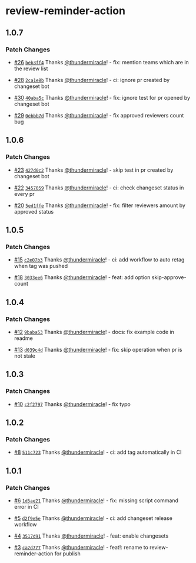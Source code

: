 # review-reminder-action

## 1.0.7

### Patch Changes

- [#26](https://github.com/thundermiracle/review-reminder-action/pull/26) [`beb3ff4`](https://github.com/thundermiracle/review-reminder-action/commit/beb3ff4d6b23416f725a5a5cea470d2c9e23800b) Thanks [@thundermiracle](https://github.com/thundermiracle)! - fix: mention teams which are in the review list

- [#28](https://github.com/thundermiracle/review-reminder-action/pull/28) [`2ca1e8b`](https://github.com/thundermiracle/review-reminder-action/commit/2ca1e8ba4bb69b01a28f0873dceebd2ee7d9705b) Thanks [@thundermiracle](https://github.com/thundermiracle)! - ci: ignore pr created by changeset bot

- [#30](https://github.com/thundermiracle/review-reminder-action/pull/30) [`40aba5c`](https://github.com/thundermiracle/review-reminder-action/commit/40aba5c5b558e775f8c7a292965f4acb38a28fb1) Thanks [@thundermiracle](https://github.com/thundermiracle)! - fix: ignore test for pr opened by changeset bot

- [#29](https://github.com/thundermiracle/review-reminder-action/pull/29) [`0ebbb7d`](https://github.com/thundermiracle/review-reminder-action/commit/0ebbb7d726088cd15e6d4e9b9d059b78952aa9c7) Thanks [@thundermiracle](https://github.com/thundermiracle)! - fix approved reviewers count bug

## 1.0.6

### Patch Changes

- [#23](https://github.com/thundermiracle/review-reminder-action/pull/23) [`427d0c2`](https://github.com/thundermiracle/review-reminder-action/commit/427d0c2b2d40f1547637526a6eb7cce10f23152a) Thanks [@thundermiracle](https://github.com/thundermiracle)! - skip test in pr created by changeset bot

- [#22](https://github.com/thundermiracle/review-reminder-action/pull/22) [`3457059`](https://github.com/thundermiracle/review-reminder-action/commit/34570591d0cc12e97286790f1dcb817342e31119) Thanks [@thundermiracle](https://github.com/thundermiracle)! - ci: check changeset status in every pr

- [#20](https://github.com/thundermiracle/review-reminder-action/pull/20) [`5ed1ffe`](https://github.com/thundermiracle/review-reminder-action/commit/5ed1ffe946bc3fcc35072448fee52f4bff8bebc9) Thanks [@thundermiracle](https://github.com/thundermiracle)! - fix: filter reviewers amount by approved status

## 1.0.5

### Patch Changes

- [#15](https://github.com/thundermiracle/review-reminder-action/pull/15) [`c2e07b3`](https://github.com/thundermiracle/review-reminder-action/commit/c2e07b35e7f63f0e48dac7f353bba4c402b68246) Thanks [@thundermiracle](https://github.com/thundermiracle)! - ci: add workflow to auto retag when tag was pushed

- [#18](https://github.com/thundermiracle/review-reminder-action/pull/18) [`3033ee6`](https://github.com/thundermiracle/review-reminder-action/commit/3033ee6aa37f98f294e632945ab39634c6d61118) Thanks [@thundermiracle](https://github.com/thundermiracle)! - feat: add option skip-approve-count

## 1.0.4

### Patch Changes

- [#12](https://github.com/thundermiracle/review-reminder-action/pull/12) [`9baba53`](https://github.com/thundermiracle/review-reminder-action/commit/9baba5388f8f8b3d735ec112ad77544fea3bb2f5) Thanks [@thundermiracle](https://github.com/thundermiracle)! - docs: fix example code in readme

- [#13](https://github.com/thundermiracle/review-reminder-action/pull/13) [`d039c4d`](https://github.com/thundermiracle/review-reminder-action/commit/d039c4d12440e270e1527575650368a6928f8d93) Thanks [@thundermiracle](https://github.com/thundermiracle)! - fix: skip operation when pr is not stale

## 1.0.3

### Patch Changes

- [#10](https://github.com/thundermiracle/review-reminder-action/pull/10) [`c2f2797`](https://github.com/thundermiracle/review-reminder-action/commit/c2f2797025b9e659ffa392f097b28cf92f8a5679) Thanks [@thundermiracle](https://github.com/thundermiracle)! - fix typo

## 1.0.2

### Patch Changes

- [#8](https://github.com/thundermiracle/review-reminder-action/pull/8) [`511c723`](https://github.com/thundermiracle/review-reminder-action/commit/511c723ada8763eacad36c08fecf57be974f5709) Thanks [@thundermiracle](https://github.com/thundermiracle)! - ci: add tag automatically in CI

## 1.0.1

### Patch Changes

- [#6](https://github.com/thundermiracle/review-reminder-action/pull/6) [`1d5ae21`](https://github.com/thundermiracle/review-reminder-action/commit/1d5ae21da224cd5fb215eeb2cd129a9ba3557751) Thanks [@thundermiracle](https://github.com/thundermiracle)! - fix: missing script command error in CI

- [#5](https://github.com/thundermiracle/review-reminder-action/pull/5) [`d2f9e5e`](https://github.com/thundermiracle/review-reminder-action/commit/d2f9e5e3c46f9bb8bbf01d768bc3c841f7e98d2e) Thanks [@thundermiracle](https://github.com/thundermiracle)! - ci: add changeset release workflow

- [#4](https://github.com/thundermiracle/review-reminder-action/pull/4) [`3517d91`](https://github.com/thundermiracle/review-reminder-action/commit/3517d91b82ef202b296e2f0b30f9763f1cf4c2f8) Thanks [@thundermiracle](https://github.com/thundermiracle)! - feat: enable changesets

- [#3](https://github.com/thundermiracle/review-reminder-action/pull/3) [`ca2d777`](https://github.com/thundermiracle/review-reminder-action/commit/ca2d7778576ead757c0cd734e25a65d5f32b5d45) Thanks [@thundermiracle](https://github.com/thundermiracle)! - feat!: rename to review-reminder-action for publish
